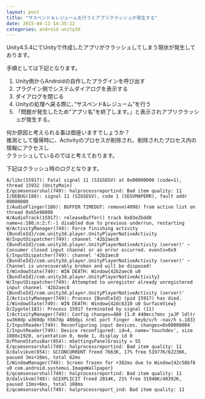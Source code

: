 ```yaml
---
layout: post
title: "サスペンド＆レジュームを行うとアプリクラッシュが発生する"
date: 2015-04-13 14:35:12
categories: android unity3d
---
```

<p>Unity4.5.4にてUnityで作成したアプリがクラッシュしてしまう現状が発生しております。 </p>

<p>手順としては下記となります。</p>

<ol>
<li>Unity側からAndroidの自作したプラグインを呼び出す</li>
<li>プラグイン側でシステムダイアログを表示する</li>
<li>ダイアログを閉じる</li>
<li>Unityの処理へ戻る際に、”サスペンド&amp;レジューム”を行う</li>
<li>「問題が発生したため”アプリ名”を終了します。」と表示されアプリクラッシュが発生する。</li>
</ol>

<p>何か原因と考えられる事は御座いますでしょうか？ <br>
推測として復帰時に、Activityのプロセスが削除され、削除されたプロセス内の情報にアクセスし<br>
クラッシュしているのではと考えております。</p>

<p>下記はクラッシュ時のログとなります。</p>

<pre><code>A/libc(15917): Fatal signal 11 (SIGSEGV) at 0x00000000 (code=1), thread 15932 (UnityMain) 
E/qcomsensorshal(749): halprocessreportind: Bad item quality: 11 
I/DEBUG(180): signal 11 (SIGSEGV), code 1 (SEGVMAPERR), fault addr 00000000 
I/AudioFlinger(186): BUFFER TIMEOUT: remove(4098) from active list on thread 0xb5e98008 
W/AudioTrack(15917): releaseBuffer() track 0x83e2bdd0 name=s:186;n:2;f:-1 disabled due to previous underrun, restarting 
W/ActivityManager(749): Force finishing activity {BundleId}/com.unity3d.player.UnityPlayerNativeActivity 
W/InputDispatcher(749): channel '42b2aec8 {BundleId}/com.unity3d.player.UnityPlayerNativeActivity (server)' ~ Consumer closed input channel or an error occurred. events=0x9 
E/InputDispatcher(749): channel '42b2aec8 {BundleId}/com.unity3d.player.UnityPlayerNativeActivity (server)' ~ Channel is unrecoverably broken and will be disposed! 
I/WindowState(749): WIN DEATH: Window{42b2aec8 u0 {BundleId}/com.unity3d.player.UnityPlayerNativeActivity} 
W/InputDispatcher(749): Attempted to unregister already unregistered input channel '42b2aec8 {BundleId}/com.unity3d.player.UnityPlayerNativeActivity (server)' 
I/ActivityManager(749): Process {BundleId} (pid 15917) has died. 
I/WindowState(749): WIN DEATH: Window{42dc6310 u0 SurfaceView} 
D/Zygote(183): Process 15917 terminated by signal (11) 
I/ActivityManager(749): Config changes=480 {1.0 440mcc?mnc jaJP ldltr sw360dp w360dp h567dp 480dpi nrml port finger -keyb/v/h -nav/h s.183} 
I/InputReader(749): Reconfiguring input devices. changes=0x00000004 
I/InputReader(749): Device reconfigured: id=4, name='touchdev', size 1080x1920, orientation 0, mode 1, display id 0 
D/PhoneStatusBar(854): mSettingsPanelGravity = 55 
E/qcomsensorshal(749): halprocessreportind: Bad item quality: 11 
D/dalvikvm(854): GCCONCURRENT freed 7663K, 17% free 51977K/62236K, paused 3ms+16ms, total 62ms 
I/WindowManager(749): Screen frozen for +382ms due to Window{42c58bf8 u0 com.android.systemui.ImageWallpaper} 
E/qcomsensorshal(749): halprocessreportind: Bad item quality: 11 
D/dalvikvm(749): GCEXPLICIT freed 2014K, 21% free 31940K/40392K, paused 13ms+6ms, total 108ms 
E/qcomsensorshal(749): halprocessreport_ind: Bad item quality: 11
</code></pre>
